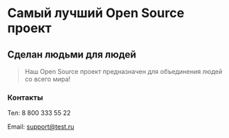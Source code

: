 # Самый лучший Open Source проект

## Сделан людьми для людей

> Наш Open Source проект предназначен для объединения людей со всего мира!

### Контакты

Тел: 8 800 333 55 22

Email: support@test.ru
